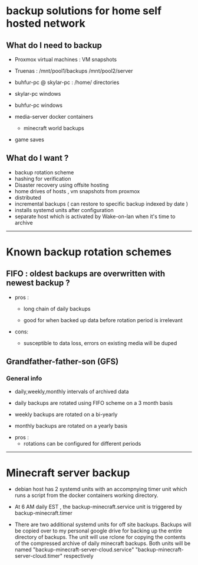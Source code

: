 

# backup solutions for home self hosted network 

## What do I need to backup 

- Proxmox virtual machines : VM snapshots 

- Truenas : /mnt/pool1/backups /mnt/pool2/server 

- buhfur-pc @ skylar-pc : /home/ directories 


- skylar-pc windows 

- buhfur-pc windows 

- media-server docker containers 
    - minecraft world backups 

- game saves 

## What do I want ? 

* backup rotation scheme 
* hashing for verification 
* Disaster recovery using offsite hosting  
* home drives of hosts , vm snapshots from proxmox 
* distributed 
* incremental backups ( can restore to specific backup indexed by date )
* installs systemd units after configuration  
* separate host which is activated by Wake-on-lan when it's time to archive 
--- 

# Known backup rotation schemes 

## FIFO : oldest backups are overwritten with newest backup ? 

- pros : 

    * long chain of daily backups 

    * good for when backed up data before rotation period is irrelevant  

- cons:

    * susceptible to data loss, errors on existing media will be duped 

## Grandfather-father-son (GFS)

### General info 

* daily,weekly,monthly intervals of archived data 

* daily backups are rotated using FIFO scheme on a 3 month basis 

* weekly backups are rotated on a bi-yearly

* monthly backups are rotated on a yearly basis  

- pros : 
    * rotations can be configured for different periods 



---


# Minecraft server backup 

* debian host has 2 systemd units with an accompnying timer unit which runs a script from the docker containers working directory. 

* At 6 AM daily EST , the backup-minecraft.service unit is triggered by backup-minecraft.timer 

* There are two additional systemd units for off site backups. Backups will be copied over to my personal google drive for backing up the entire directory of backups. The unit will use rclone for copying the contents of the compressed archive of daily minecraft backups. Both units will be named "backup-minecraft-server-cloud.service" "backup-minecraft-server-cloud.timer" respectively



